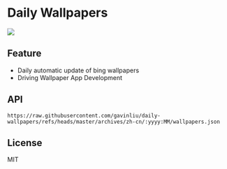 # Daily Wallpapers
  
![](https://www.bing.com/th?id=OHR.VeniceLagoon_ZH-CN3791408491_UHD.jpg)

## Feature

- Daily automatic update of bing wallpapers
- Driving Wallpaper App Development

## API

```
https://raw.githubusercontent.com/gavinliu/daily-wallpapers/refs/heads/master/archives/zh-cn/:yyyy:MM/wallpapers.json
```

## License

MIT
  